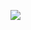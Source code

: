 ![](https://66.media.tumblr.com/c007d9ffb6b3a8be6185af9089ff4d4e/tumblr_o4oc79ktpp1tlyjpto1_500.gif)
